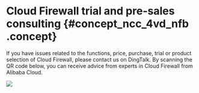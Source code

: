 # Cloud Firewall trial and pre-sales consulting {#concept_ncc_4vd_nfb .concept}

If you have issues related to the functions, price, purchase, trial or product selection of Cloud Firewall, please contact us on DingTalk. By scanning the QR code below, you can receive advice from experts in Cloud Firewall from Alibaba Cloud.

![](http://static-aliyun-doc.oss-cn-hangzhou.aliyuncs.com/assets/img/24030/155732740413957_en-US.jpg)

